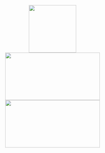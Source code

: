 <p align="center">
  <img src="https://github-readme-stats.vercel.app/api?username=xthrasher&theme=radical&show_icons=tr&count_private=true&show_icons=true" width="%100" height="150px" /><br>
  <img src="https://github-readme-stats.vercel.app/api/pin/?username=xthrasher&repo=Facebook-Profile-Concept&theme=radical" width="300px" height="150px" />
  <img src="https://github-readme-stats.vercel.app/api/pin/?username=xthrasher&repo=Instagram-Profile-Concept&theme=radical" width="300px" height="150px" />
</p>
